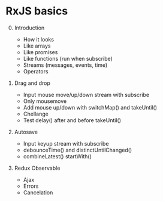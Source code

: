 # RxJS basics

0. Introduction

    * How it looks
    * Like arrays
    * Like promises
    * Like functions (run when subscribe)
    * Streams (messages, events, time)
    * Operators

1. Drag and drop

    * Input mouse move/up/down stream with subscribe
    * Only mousemove
    * Add mouse up/down with switchMap() and takeUntil()
    * Chellange
    * Test delay() after and before takeUntil()

1. Autosave

    * Input keyup stream with subscribe
    * debounceTime() and distinctUntilChanged()
    * combineLatest() startWith()

1. Redux Observable

    * Ajax
    * Errors
    * Cancelation
